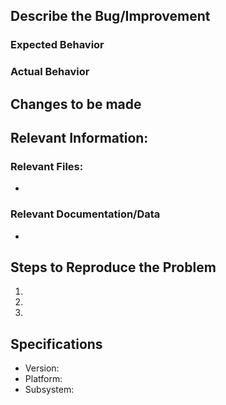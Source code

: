 ## Describe the Bug/Improvement

### Expected Behavior


### Actual Behavior


## Changes to be made


## Relevant Information:
### Relevant Files:
- 

### Relevant Documentation/Data
- 


## Steps to Reproduce the Problem

  1.
  1.
  1.

## Specifications

  - Version:
  - Platform:
  - Subsystem:

